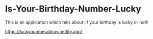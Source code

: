 # Is-Your-Birthday-Number-Lucky
This is an application which tells about iif your birthday is lucky or not!!

https://luckynumberabhay.netlify.app/
